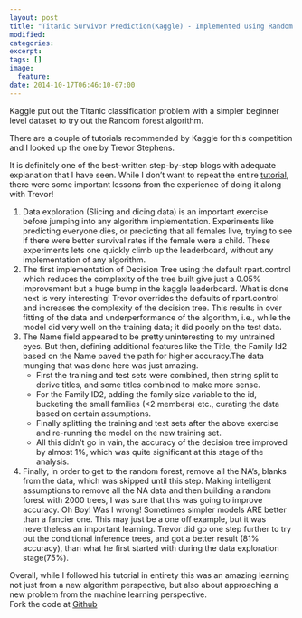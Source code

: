 ```yaml
---
layout: post
title: "Titanic Survivor Prediction(Kaggle) - Implemented using Random forests"
modified:
categories: 
excerpt:
tags: []
image:
  feature:
date: 2014-10-17T06:46:10-07:00
---
```


Kaggle put out the Titanic classification problem with a simpler beginner level dataset to try out the Random forest algorithm.

There are a couple of tutorials recommended by Kaggle for this competition and I looked up the one by Trevor Stephens.

It is definitely one of the best-written step-by-step blogs with adequate explanation that I have seen. While I don’t want to repeat the entire [tutorial](trevorstephens.com/post/72916401642/titanic-getting-started-with-r), there were some important lessons from the experience of doing it along with Trevor!

1.	Data exploration (Slicing and dicing data) is an important exercise before jumping into any algorithm implementation. Experiments like predicting everyone dies, or predicting that all females live, trying to see if there were better survival rates if the female were a child. These experiments lets one quickly climb up the leaderboard, without any implementation of any algorithm.
2.	The first implementation of Decision Tree using the default rpart.control which reduces the complexity of the tree built give just a 0.05% improvement but a huge bump in the kaggle leaderboard. What is done next is very interesting! Trevor overrides the defaults of rpart.control and increases the complexity of the decision tree. This results in over fitting of the data and underperformance of the algorithm, i.e., while the model did very well on the training data; it did poorly on the test data.
3.	The Name field appeared to be pretty uninteresting to my untrained eyes. But then, defining additional features like the Title, the Family Id2 based on the Name paved the path for higher accuracy.The data munging that was done here was just amazing. 
	*	First the training and test sets were combined, then string split to derive titles, and some titles combined to make more sense. 
	*	For the Family ID2, adding the family size variable to the id, bucketing the small families (<2 members) etc., curating the data based on certain assumptions.
	*	Finally splitting the training and test sets after the above exercise and re-running the model on the new training set. 
	*	All this didn’t go in vain, the accuracy of the decision tree improved by almost 1%, which was quite significant at this stage of the analysis.
4.	Finally, in order to get to the random forest, remove all the NA’s, blanks from the data, which was skipped until this step. Making intelligent assumptions to remove all the NA data and then building a random forest with 2000 trees, I was sure that this was going to improve accuracy.  Oh Boy! Was I wrong! Sometimes simpler models ARE better than a fancier one. This may just be a one off example, but it was nevertheless an important learning. Trevor did go one step further to try out the conditional inference trees, and got a better result (81% accuracy), than what he first started with during the data exploration stage(75%).  

Overall, while I followed his tutorial in entirety this was an amazing learning not just from a new algorithm perspective, but also about approaching a new problem from the machine learning perspective.
<br>
Fork the code at [Github](https://github.com/shyamalapriya/datashakers-titanic)